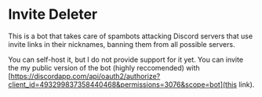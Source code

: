 # Invite Deleter
This is a bot that takes care of spambots attacking Discord servers that use invite links in their nicknames, banning them from all possible servers.

You can self-host it, but I do not provide support for it yet. You can invite the my public version of the bot (highly reccomended) with [https://discordapp.com/api/oauth2/authorize?client_id=493299837358440468&permissions=3076&scope=bot](this link).
